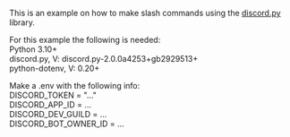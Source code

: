 This is an example on how to make slash commands using the [discord.py](https://github.com/Rapptz/discord.py) library.

For this example the following is needed:
<br>Python 3.10+
<br>discord.py, V: discord.py-2.0.0a4253+gb2929513+
<br>python-dotenv, V: 0.20+

Make a .env with the following info:
<br>DISCORD_TOKEN = "..."
<br>DISCORD_APP_ID = ...
<br>DISCORD_DEV_GUILD = ...
<br>DISCORD_BOT_OWNER_ID = ...